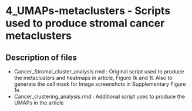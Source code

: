 # 4_UMAPs-metaclusters - Scripts used to produce stromal cancer metaclusters

## Description of files

- Cancer_Stromal_cluster_analysis.rmd : Original script used to produce the metaclusters and heatmaps in article, Figure 1k and 1l. Also to generate the cell mask for Image screenshots in Supplementary Figure 1e. 
- Cancer_clustering_analysis.rmd : Additional script uses to produce the UMAPs in the article
